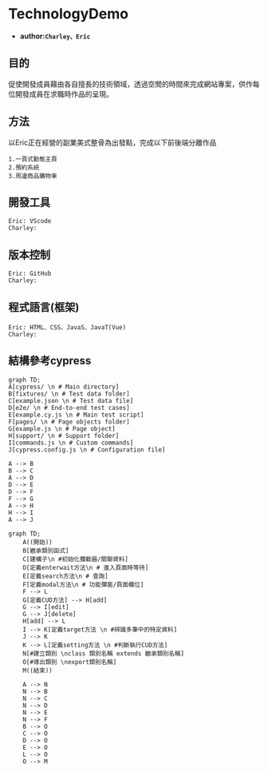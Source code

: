 # TechnologyDemo
- **author:`Charley、Eric`**


## 目的
促使開發成員藉由各自擅長的技術領域，透過空閒的時間來完成網站專案，供作每位開發成員在求職時作品的呈現。

## 方法
以Eric正在經營的副業美式整骨為出發點，完成以下前後端分離作品
```
1.一頁式動態主頁
2.預約系統
3.周邊商品購物車
```

## 開發工具
```
Eric: VScode
Charley:
```
## 版本控制
```
Eric: GitHub
Charley:
```
## 程式語言(框架)
```
Eric: HTML、CSS、JavaS、JavaT(Vue)
Charley:
```

## 結構參考cypress
```mermaid
graph TD;
A[cypress/ \n # Main directory]
B[fixtures/ \n # Test data folder]
C[example.json \n # Test data file]
D[e2e/ \n # End-to-end test cases]
E[example.cy.js \n # Main test script]
F[pages/ \n # Page objects folder]
G[example.js \n # Page object]
H[support/ \n # Support folder]
I[commands.js \n # Custom commands]
J[cypress.config.js \n # Configuration file]

A --> B
B --> C
A --> D
D --> E
D --> F
F --> G
A --> H
H --> I
A --> J

```

```mermaid
graph TD;
    A((開始))
    B[繼承類別函式]
    C[建構子\n #初始化攔截器/關聯資料]
    D[定義enterwait方法\n # 進入頁面時等待]
    E[定義search方法\n # 查詢]
    F[定義modal方法\n # 功能彈窗/頁面欄位]
    F --> L
    G[定義CUD方法] --> H[add]
    G --> I[edit]
    G --> J[delete]
    H[add] --> L
    I --> K[定義target方法 \n #辨識多筆中的特定資料]
    J --> K
    K --> L[定義setting方法 \n #判斷執行CUD方法]
    N[#建立類別 \nclass 類別名稱 extends 繼承類別名稱]
    O[#導出類別 \nexport類別名稱]
    M((結束))

    A --> N
    N --> B
    N --> C
    N --> D
    N --> E
    N --> F
    B --> O
    C --> O
    D --> O
    E --> O
    L --> O
    O --> M
```
